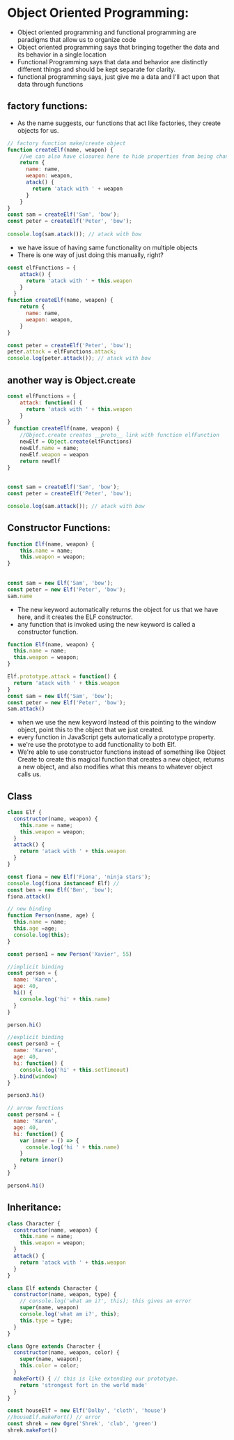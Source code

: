 # Object Oriented Programming:
* Object oriented programming and functional programming are paradigms that allow us to organize code
* Object oriented programming says that bringing together the data and its behavior in a single location
* Functional Programming says that data and behavior are distinctly different things and should be kept separate for clarity.
* functional programming says, just give me a data and I'll act upon that data through functions

## factory functions:
* As the name suggests, our functions that act like factories, they create objects for us.
```javascript
// factory function make/create object 
function createElf(name, weapon) {
    //we can also have closures here to hide properties from being changed.
    return {
      name: name,
      weapon: weapon,
      atack() {
        return 'atack with ' + weapon
      }
    }
}
const sam = createElf('Sam', 'bow');
const peter = createElf('Peter', 'bow');
  
console.log(sam.atack()); // atack with bow
```
* we have  issue of having same functionality on multiple objects
* There is one way of just doing this manually, right?
```javascript
const elfFunctions = {
    attack() {
      return 'atack with ' + this.weapon
    }
  }
function createElf(name, weapon) {
    return {
      name: name,
      weapon: weapon,
    }
}

const peter = createElf('Peter', 'bow');
peter.attack = elfFunctions.attack;
console.log(peter.attack()); // atack with bow
```
## another way is **Object.create**
```javascript
const elfFunctions = {
    attack: function() {
      return 'atack with ' + this.weapon
    }
}
  function createElf(name, weapon) {
    //Object.create creates __proto__ link with function elfFunction
    newElf = Object.create(elfFunctions)
    newElf.name = name;
    newElf.weapon = weapon
    return newElf
}
  
  
const sam = createElf('Sam', 'bow');
const peter = createElf('Peter', 'bow');

console.log(sam.attack()); // atack with bow
```
## Constructor Functions:
```javascript
function Elf(name, weapon) {
    this.name = name;
    this.weapon = weapon;
}
  
  
const sam = new Elf('Sam', 'bow');
const peter = new Elf('Peter', 'bow');
sam.name
```
* The new keyword automatically returns the object for us that we have here, and it creates the ELF constructor.
* any function that is invoked using the new keyword is called a constructor function.
```javascript
function Elf(name, weapon) {
  this.name = name;
  this.weapon = weapon;
}

Elf.prototype.attack = function() { 
  return 'atack with ' + this.weapon
}
const sam = new Elf('Sam', 'bow');
const peter = new Elf('Peter', 'bow');
sam.attack()
```
* when we use the new keyword Instead of this pointing to the window object, point this to the object that we just created.
* every function in JavaScript gets automatically a prototype property.
* we're use the prototype to add functionality to both Elf.
* We're able to use constructor functions instead of something like Object Create to create this magical function that creates a new object, returns a new object, and also modifies what this means to whatever object calls us.
## Class
```javascript
class Elf {
  constructor(name, weapon) {
    this.name = name;
    this.weapon = weapon;
  }
  attack() {
    return 'atack with ' + this.weapon
  }
}

const fiona = new Elf('Fiona', 'ninja stars');
console.log(fiona instanceof Elf) // 
const ben = new Elf('Ben', 'bow');
fiona.attack()
```
```javascript
// new binding
function Person(name, age) {
  this.name = name;
  this.age =age;
  console.log(this);
}

const person1 = new Person('Xavier', 55)

//implicit binding
const person = {
  name: 'Karen',
  age: 40,
  hi() {
    console.log('hi' + this.name)
  }
}

person.hi()

//explicit binding
const person3 = {
  name: 'Karen',
  age: 40,
  hi: function() {
    console.log('hi' + this.setTimeout)
  }.bind(window)
}

person3.hi()

// arrow functions
const person4 = {
  name: 'Karen',
  age: 40,
  hi: function() {
    var inner = () => {
      console.log('hi ' + this.name)
    }
    return inner()
  }
}

person4.hi()

```
## Inheritance:
```javascript
class Character {
  constructor(name, weapon) {
    this.name = name;
    this.weapon = weapon;
  }
  attack() {
    return 'atack with ' + this.weapon
  }
}

class Elf extends Character { 
  constructor(name, weapon, type) {
    // console.log('what am i?', this); this gives an error
    super(name, weapon) 
    console.log('what am i?', this);
    this.type = type;
  }
}

class Ogre extends Character {
  constructor(name, weapon, color) {
    super(name, weapon);
    this.color = color;
  }
  makeFort() { // this is like extending our prototype.
    return 'strongest fort in the world made'
  }
}

const houseElf = new Elf('Dolby', 'cloth', 'house')
//houseElf.makeFort() // error
const shrek = new Ogre('Shrek', 'club', 'green')
shrek.makeFort()

```

